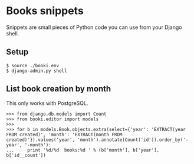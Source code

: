 Books snippets
==============

Snippets are small pieces of Python code you can use from your Django shell.

Setup
-----

    $ source ./booki.env
    $ django-admin.py shell


List book creation by month
-------------------------------

This only works with PostgreSQL.

    >>> from django.db.models import Count
    >>> from booki.editor import models
    >>> 
    >>> for b in models.Book.objects.extra(select={'year': 'EXTRACT(year FROM created)', 'month': 'EXTRACT(month FROM created)'}).values('year', 'month').annotate(Count('id')).order_by('-year', '-month'):
    ...     print '%d/%d  books:%d ' % (b['month'], b['year'], b['id__count'])

    
